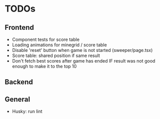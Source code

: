 # TODOs

## Frontend

- Component tests for score table
- Loading animations for minegrid / score table
- Disable 'reset' button when game is not started (sweeper/page.tsx)
- Score table: shared position if same result
- Don't fetch best scores after game has ended IF result was not good enough to make it to the top 10

## Backend

## General

- Husky: run lint
